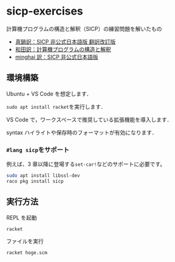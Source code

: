 # sicp-exercises

計算機プログラムの構造と解釈（SICP）の練習問題を解いたもの

- [真鍋訳：SICP 非公式日本語版 翻訳改訂版](http://vocrf.net/docs_ja/jsicp.pdf)
- [和田訳：計算機プログラムの構造と解釈](https://sicp.iijlab.net/fulltext/xcont.html)
- [minghai 訳：SICP 非公式日本語版](https://github.com/minghai/sicp-pdf/blob/japanese/jsicp.pdf)

## 環境構築

Ubuntu + VS Code を想定します．

`sudo apt install racket`を実行します．

VS Code で，ワークスペースで推奨している拡張機能を導入します．

syntax ハイライトや保存時のフォーマットが有効になります．

### `#lang sicp`をサポート

例えば、3 章以降に登場する`set-car!`などのサポートに必要です。

```sh
sudo apt install libssl-dev
raco pkg install sicp
```

## 実行方法

REPL を起動

```sh
racket
```

ファイルを実行

```sh
racket hoge.scm
```

